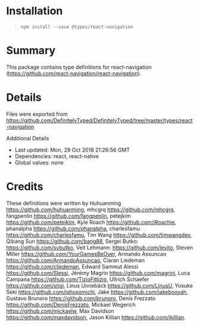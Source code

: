 # Installation
> `npm install --save @types/react-navigation`

# Summary
This package contains type definitions for react-navigation (https://github.com/react-navigation/react-navigation).

# Details
Files were exported from https://github.com/DefinitelyTyped/DefinitelyTyped/tree/master/types/react-navigation

Additional Details
 * Last updated: Mon, 29 Oct 2018 21:26:56 GMT
 * Dependencies: react, react-native
 * Global values: none

# Credits
These definitions were written by Huhuanming <https://github.com/huhuanming>, mhcgrq <https://github.com/mhcgrq>, fangpenlin <https://github.com/fangpenlin>, petejkim <https://github.com/petejkim>, Kyle Roach <https://github.com/iRoachie>, phanalpha <https://github.com/phanalpha>, charlesfamu <https://github.com/charlesfamu>, Tim Wang <https://github.com/timwangdev>, Qibang Sun <https://github.com/bang88>, Sergei Butko: <https://github.com/svbutko>, Veit Lehmann: <https://github.com/levito>, Steven Miller <https://github.com/YourGamesBeOver>, Armando Assuncao <https://github.com/ArmandoAssuncao>, Ciaran Liedeman <https://github.com/cliedeman>, Edward Sammut Alessi <https://github.com/Slessi>, Jérémy Magrin <https://github.com/magrinj>, Luca Campana <https://github.com/TizioFittizio>, Ullrich Schaefer <https://github.com/stigi>, Linus Unnebäck <https://github.com/LinusU>, Yosuke Seki <https://github.com/jshosomichi>, Jake <https://github.com/jakebooyah>, Gustavo Brunoro <https://github.com/brunoro>, Denis Frezzato <https://github.com/DenisFrezzato>, Mickael Wegerich <https://github.com/mickaelw>, Max Davidson <https://github.com/maxdavidson>, Jason Killian <https://github.com/jkillian>.
